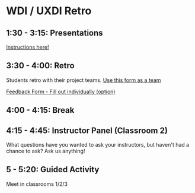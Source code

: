 # WDI / UXDI Retro

## 1:30 - 3:15: Presentations

[Instructions here!](https://docs.google.com/document/d/1_rab9iyZA45RLauff5Zug4w3y-I9J0ijIH20pu0fbQM/pub)

## 3:30 - 4:00: Retro

Students retro with their project teams.
[Use this form as a team](https://docs.google.com/forms/d/14nC6Ck_cz_DWhWtBBH6wiw7uQamhXs7ANsUFw2OfeJk/viewform)

[Feedback Form - Fill out individually (option) ](https://docs.google.com/forms/d/1lTD6clql8Y3zAhGxn-KeaaEIXTwYNDSrUB_qRcgUrv8/viewform)

## 4:00 - 4:15: Break

## 4:15 - 4:45: Instructor Panel (Classroom 2)

What questions have you wanted to ask your instructors, but haven't had a chance to ask? Ask us anything!

## 5 - 5:20: Guided Activity 

Meet in classrooms 1/2/3

